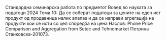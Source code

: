 Стандардна семинарска работа по предметот Вовед во науката за податоци 2024
Тема 10:  Да се соберат податоци за цените на еден ист продукт од продавница налик ananas и да се направи агрегација на продукти кои се исти со цел споредба на цена
Наслов: Phone Price Comparison and Aggregation from Setec and Tehnomarket
Петрина Станковска-201073.

